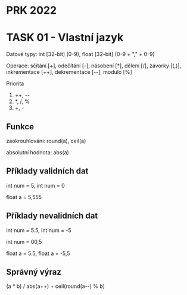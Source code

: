 # PRK 2022

# TASK 01 - Vlastní jazyk

Datové typy: int [32-bit] (0-9), float [32-bit] (0-9 + "," + 0-9)


Operace: sčítání [+], odečítání [-], násobení [*], dělení [/], závorky [(,)], inkrementace [++], dekrementace [--], modulo [%]

Priorita
1.  ++, --
2.  *, /, %
3. +, -

## Funkce
zaokrouhlování: round(a), ceil(a)

absolutní hodnota: abs(a)

## Příklady validních dat
int num = 5, int num = 0

float a = 5,555

## Příklady nevalidních dat
int num = 5.5, int num = -5

int num = 00,5

float a = 5.5, float a = -5,5

## Správný výraz

(a * b) / abs(a++) + ceil(round(a--) % b) 



